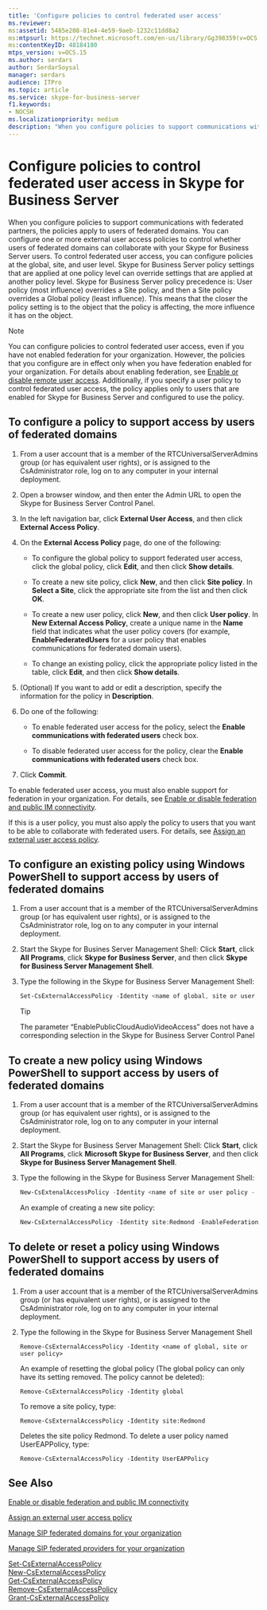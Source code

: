 ```yaml
---
title: 'Configure policies to control federated user access'
ms.reviewer: 
ms:assetid: 5485e208-81e4-4e59-9aeb-1232c11dd8a2
ms:mtpsurl: https://technet.microsoft.com/en-us/library/Gg398359(v=OCS.15)
ms:contentKeyID: 48184180
mtps_version: v=OCS.15
ms.author: serdars
author: SerdarSoysal
manager: serdars
audience: ITPro
ms.topic: article
ms.service: skype-for-business-server
f1.keywords:
- NOCSH
ms.localizationpriority: medium
description: "When you configure policies to support communications with federated partners, the policies apply to users of federated domains. "
---
```



# Configure policies to control federated user access in Skype for Business Server

When you configure policies to support communications with federated partners, the policies apply to users of federated domains. You can configure one or more external user access policies to control whether users of federated domains can collaborate with your Skype for Business Server users. To control federated user access, you can configure policies at the global, site, and user level. Skype for Business Server policy settings that are applied at one policy level can override settings that are applied at another policy level. Skype for Business Server policy precedence is: User policy (most influence) overrides a Site policy, and then a Site policy overrides a Global policy (least influence). This means that the closer the policy setting is to the object that the policy is affecting, the more influence it has on the object.


> [!NOTE]  
> You can configure policies to control federated user access, even if you have not enabled federation for your organization. However, the policies that you configure are in effect only when you have federation enabled for your organization. For details about enabling federation, see [Enable or disable remote user access](../access-edge/enable-or-disable-remote-user-access.md).  Additionally, if you specify a user policy to control federated user access, the policy applies only to users that are enabled for Skype for Business Server and configured to use the policy.


## To configure a policy to support access by users of federated domains

1.  From a user account that is a member of the RTCUniversalServerAdmins group (or has equivalent user rights), or is assigned to the CsAdministrator role, log on to any computer in your internal deployment.

2.  Open a browser window, and then enter the Admin URL to open the Skype for Business Server Control Panel.

3.  In the left navigation bar, click **External User Access**, and then click **External Access Policy**.

4.  On the **External Access Policy** page, do one of the following:
    
      - To configure the global policy to support federated user access, click the global policy, click **Edit**, and then click **Show details**.
    
      - To create a new site policy, click **New**, and then click **Site policy**. In **Select a Site**, click the appropriate site from the list and then click **OK**.
    
      - To create a new user policy, click **New**, and then click **User policy**. In **New External Access Policy**, create a unique name in the **Name** field that indicates what the user policy covers (for example, **EnableFederatedUsers** for a user policy that enables communications for federated domain users).
    
      - To change an existing policy, click the appropriate policy listed in the table, click **Edit**, and then click **Show details**.

5.  (Optional) If you want to add or edit a description, specify the information for the policy in **Description**.

6.  Do one of the following:
    
      - To enable federated user access for the policy, select the **Enable communications with federated users** check box.
    
      - To disable federated user access for the policy, clear the **Enable communications with federated users** check box.

7.  Click **Commit**.

To enable federated user access, you must also enable support for federation in your organization. For details, see [Enable or disable federation and public IM connectivity](../access-edge/enable-or-disable-federation-and-public-im-connectivity.md).

If this is a user policy, you must also apply the policy to users that you want to be able to collaborate with federated users. For details, see [Assign an external user access policy](assign-an-external-user-access-policy.md).

## To configure an existing policy using Windows PowerShell to support access by users of federated domains

1.  From a user account that is a member of the RTCUniversalServerAdmins group (or has equivalent user rights), or is assigned to the CsAdministrator role, log on to any computer in your internal deployment.

2.  Start the Skype for Busines Server Management Shell: Click **Start**, click **All Programs**, click **Skype for Business Server**, and then click **Skype for Business Server Management Shell**.

3.  Type the following in the Skype for Business Server Management Shell:
    
    ```PowerShell
    Set-CsExternalAccessPolicy -Identity <name of global, site or user policy - policy must exist when using Set-CsExternalAccessPolicy > -Description <descriptive name for policy> -EnableFederationAccess <$true, $false> -EnableXmppAccess <$true, $false> -EnablePublicCloudAcess <$true, $false> -EnablePublicCloudAudioVideoAcess <$true, $false> -EnableOutsideAcess <$true, $false>
    ```
       

    > [!TIP]  
    > The parameter “EnablePublicCloudAudioVideoAccess” does not have a corresponding selection in the Skype for Business Server Control Panel


## To create a new policy using Windows PowerShell to support access by users of federated domains

1.  From a user account that is a member of the RTCUniversalServerAdmins group (or has equivalent user rights), or is assigned to the CsAdministrator role, log on to any computer in your internal deployment.

2.  Start the Skype for Business Server Management Shell: Click **Start**, click **All Programs**, click **Microsoft Skype for Business Server**, and then click **Skype for Business Server Management Shell**.

3.  Type the following in the Skype for Business Server Management Shell:
    
    ```PowerShell
    New-CsExtenalAccessPolicy -Identity <name of site or user policy - you cannot create a new global policy using New-CsExternalAccessPolicy > -Description <descriptive name for policy> -EnableFederationAccess <$true, $false> -EnableXmppAccess <$true, $false> -EnablePublicCloudAccess <$true, $false> -EnablePublicCloudAudioVideoAccess <$true, $false> -EnableOutsideAccess <$true, $false>
    ```
    
    An example of creating a new site policy:
    
    ```PowerShell
    New-CsExternalAccessPolicy -Identity site:Redmond -EnableFederationAccess $true -EnableXmppAccess $true -EnableOutsideAccess $true -EnablePublicCloudAccess $true -EnablePublicCloudAudioVideoAccess $true
    ```


## To delete or reset a policy using Windows PowerShell to support access by users of federated domains

1.  From a user account that is a member of the RTCUniversalServerAdmins group (or has equivalent user rights), or is assigned to the CsAdministrator role, log on to any computer in your internal deployment.

2.  Type the following in the Skype for Business Server Management Shell
    
    `Remove-CsExternalAccessPolicy -Identity <name of global, site or user policy>`
    
    An example of resetting the global policy (The global policy can only have its setting removed. The policy cannot be deleted):
    
    `Remove-CsExternalAccessPolicy -Identity global`
    
    To remove a site policy, type:
    
    `Remove-CsExternalAccessPolicy -Identity site:Redmond` 
    
    Deletes the site policy Redmond. To delete a user policy named UserEAPPolicy, type:
    
    `Remove-CsExternalAccessPolicy -Identity UserEAPPolicy`


## See Also


[Enable or disable federation and public IM connectivity](../access-edge/enable-or-disable-federation-and-public-im-connectivity.md) 

[Assign an external user access policy](assign-an-external-user-access-policy.md)

[Manage SIP federated domains for your organization](../sip-domains/manage-sip-federated-domains-for-your-organization.md)
 
[Manage SIP federated providers for your organization](../sip-providers/manage-sip-federated-providers-for-your-organization.md)

[Set-CsExternalAccessPolicy](/powershell/module/skype/Set-CsExternalAccessPolicy)  
[New-CsExternalAccessPolicy](/powershell/module/skype/New-CsExternalAccessPolicy)  
[Get-CsExternalAccessPolicy](/powershell/module/skype/Get-CsExternalAccessPolicy)  
[Remove-CsExternalAccessPolicy](/powershell/module/skype/Remove-CsExternalAccessPolicy)  
[Grant-CsExternalAccessPolicy](/powershell/module/skype/Grant-CsExternalAccessPolicy)  
